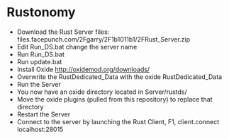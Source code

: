 # Rustonomy
- Download the Rust Server files: files.facepunch.com/2Fgarry/2F1b1011b1/2FRust_Server.zip
- Edit Run_DS.bat change the server name
- Run Run_DS.bat
- Run update.bat
- Install Oxide http://oxidemod.org/downloads/
- Overwrite the RustDedicated_Data with the oxide RustDedicated_Data
- Run the Server
- You now have an oxide directory located in Server/rustds/
- Move the oxide plugins (pulled from this repository) to replace that directory
- Restart the Server
- Connect to the server by launching the Rust Client, F1, client.connect localhost:28015
